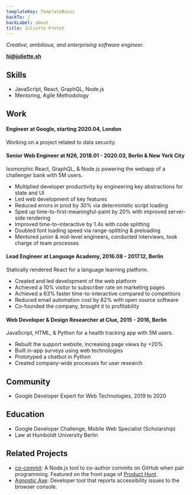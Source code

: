 ```yaml
---
templateKey: TemplateBasic
backTo: /
backLabel: about
title: Juliette Pretot
---
```


_Creative, ambitious, and enterprising software engineer._

**hi@juliette.sh**

## Skills

- JavaScript, React, GraphQL, Node.js
- Mentoring, Agile Methodology

## Work

#### Engineer at Google, starting 2020.04, London

Working on a project related to data security.

#### Senior Web Engineer at N26, 2018.01 - 2020.03, Berlin & New York City

Isomorphic React, GraphQL, & Node.js powering the webapp of a challenger bank with 5M users.

- Multiplied developer productivity by engineering key abstractions for state and UI
- Led web development of key features
- Reduced errors in prod by 30% via deterministic script loading
- Sped up time-to-first-meaningful-paint by 20% with improved server-side rendering
- Improved time-to-interactive by 1.4s with code splitting
- Doubled font loading speed via range-splitting & preloading
- Mentored junior & mid-level engineers, conducted interviews, took charge of team processes

#### Lead Engineer at Language Academy, 2016.08 - 2017.12, Berlin

Statically rendered React for a language learning platform.

- Created and led development of the web platform
- Achieved a 10% visitor to subscriber rate on marketing pages
- Achieved a 63% faster time-to-interactive compared to competitors
- Reduced email automation cost by 82% with open source software
- Co-founded the company, brought it to profitability

#### Web Developer & Design Researcher at Clue, 2015 - 2016, Berlin

JavaScript, HTML, & Python for a health tracking app with 5M users.

- Rebuilt the support website, increasing page views by +20%
- Built in-app surveys using web technologies
- Prototyped a chatbot in Python
- Created company-wide processes for user research

## Community

- Google Developer Expert for Web Technologies, 2019 to 2020

## Education

- Google Developer Challenge, Mobile Web Specialist (Scholarship)
- Law at Humboldt University Berlin

## Related Projects

- [co-commit](https://github.com/juliettepretot/npx-co-commit): A Node.js tool to co-author commits on GitHub when pair programming. Featured on the front page of [Product Hunt](https://www.producthunt.com/posts/co-commit).
- [Agnostic Axe](https://github.com/juliettepretot/agnostic-axe): Developer tool that reports accessibility issues to the browser console.

